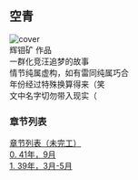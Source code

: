 ## 空青
![cover](https://github.com/DreamSkyWork/the-Empty-Green/blob/main/pics/空青-封面.png)  
辉钼矿 作品  
一群化竞汪追梦的故事  
情节纯属虚构，如有雷同纯属巧合  
年份经过特殊换算得来（笑  
文中名字切勿带入现实（  

### 章节列表  
[章节列表（未完工）](https://github.com/DreamSkyWork/the-Empty-Green/tree/main)  
[0. 41年，9月](https://github.com/DreamSkyWork/the-Empty-Green/blob/main/Chapter%200.md)  
[1. 39年，3月-5月](https://github.com/DreamSkyWork/the-Empty-Green/blob/main/Chapter%200.md)
